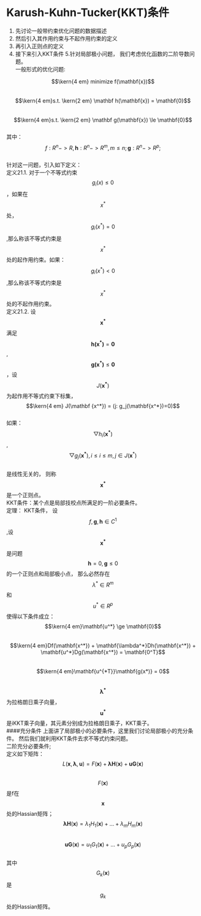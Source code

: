 # Karush-Kuhn-Tucker(KKT)条件
1. 先讨论一般带约束优化问题的数据描述  
2. 然后引入其作用约束与不起作用约束的定义  
3. 再引入正则点的定义  
4. 接下来引入KKT条件
5.针对局部极小问题， 我们考虑优化函数的二阶导数问题。  
一般形式的优化问题:  

$$\kern{4 em} minimize f(\mathbf{x})$$  
$$\kern{4 em}s.t. \kern{2 em} \mathbf h(\mathbf{x}) = \mathbf{0}$$   
$$\kern{4 em}s.t. \kern{2 em} \mathbf g(\mathbf{x}) \le \mathbf{0}$$  
其中： $$f: R^n->R, \mathbf{h}: R^n->R^m, m \le n; \mathbf{g}: R^n->R^p;$$  
针对这一问题，引入如下定义：  
定义21.1. 对于一个不等式约束$$g_i(x) \le 0$$，如果在$$x^*$$处，$$g_i(x^*) = 0$$,那么称该不等式约束是$$x^*$$处的起作用约束。如果：$$g_i(x^*) \lt 0$$,那么称该不等式约束是$$x^*$$处的不起作用约束。  
定义21.2. 设$$\mathbf{x^*}$$满足$$\mathbf{h(\mathbf{x^*})} = \mathbf{0}$$,  $$\mathbf{g(\mathbf{x^*})} \le \mathbf{0}$$，设$$J(\mathbf{x^*})$$为起作用不等式约束下标集，  
$$\kern{4 em} J(\mathbf {x^*}) = (j: g_j(\mathbf{x^*})=0)$$  
如果：  $$\bigtriangledown h_i(\mathbf{x^*})$$,$$\bigtriangledown g_j(\mathbf{x^*}), i \le i \le m, j \in J(\mathbf x^*)$$  
是线性无关的， 则称$$\mathbf{x^*}$$是一个正则点。   
KKT条件：某个点是局部技校点所满足的一阶必要条件。  
定理： KKT条件， 设$$f, \mathbf{g}, \mathbf{h} \in C^1$$,设$$\mathbf{x^*}$$是问题$$\mathbf{h} = 0, \mathbf{g} \le 0$$的一个正则点和局部极小点， 那么必然存在$$\lambda ^* \in R^m$$ 和$$u^* \in R^p$$使得以下条件成立：  
$$\kern{4 em}\mathbf{u^*} \ge \mathbf{0}$$  
$$\kern{4 em}Df(\mathbf{x^*}) + \mathbf{\lambda^*}Dh(\mathbf{x^*}) + \mathbf{u^*}Dg(\mathbf{x^*})  = \mathbf{0^T}$$   
$$\kern{4 em}\mathbf{u^{*T}}\mathbf{g(x*)} = 0$$   
$$\mathbf{\lambda^*}$$为拉格朗日乘子向量，$$\mathbf{u^*}$$是iKKT乘子向量，其元素分别成为拉格朗日乘子，KKT乘子。  
####充分条件
上面讲了局部极小的必要条件，这里我们讨论局部极小的充分条件。 然后我们就利用KKT条件去求不等式约束问题。  
二阶充分必要条件;  
定义如下矩阵：  
$$L(\mathbf{x},\mathbf{\lambda},\mathbf{u}) = F(\mathbf{x}) + \mathbf{\lambda}\mathbf{H}(\mathbf{x})+ \mathbf{u}\mathbf{G}(\mathbf{x})$$  
$$F(\mathbf{x})$$是f在$$\mathbf{x}$$处的Hassian矩阵；  
$$\mathbf{\lambda}\mathbf{H}(\mathbf{x}) = \lambda _1H_1(\mathbf{x}) + ... + \lambda _mH_m(\mathbf{x})$$  
$$\mathbf{u}\mathbf{G}(\mathbf{x}) = u_1G_1(\mathbf{x}) + ... + u_pG_p(\mathbf{x})$$  
其中$$G_k(\mathbf{x})$$是$$g_k$$处的Hassian矩阵。  


